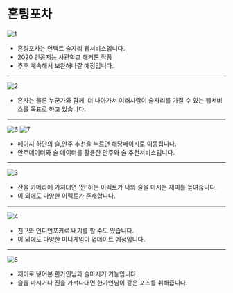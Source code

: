 # 혼팅포차

![1](https://github.com/inuinseoul/likelion_ai_hackathon/blob/master/web/resource/template_design/header.png)

- 혼팅포차는 언택트 술자리 웹서비스입니다.
- 2020 인공지능 사관학교 해커톤 작품
- 추후 계속해서 보완해나갈 예정입니다.

---

![2](https://user-images.githubusercontent.com/70463738/94228941-1a702f80-ff39-11ea-8dd9-4e312cb2e650.jpg)

- 혼자는 물론 누군가와 함께, 더 나아가서 여러사람이 술자리를 가질 수 있는 웹서비스를 목표로 하고 있습니다.

---

![6](https://user-images.githubusercontent.com/70463738/94228953-20fea700-ff39-11ea-8267-eb15995dc696.PNG)
![7](https://user-images.githubusercontent.com/70463738/94228957-22c86a80-ff39-11ea-8caa-3347ffcdd15f.PNG)

- 페이지 하단의 술,안주 추천을 누르면 해당페이지로 이동됩니다.
- 안주데이터와 술 데이터를 활용한 안주와 술 추천서비스입니다.

---

![3](https://user-images.githubusercontent.com/70463738/94228946-1e03b680-ff39-11ea-8cb0-491b1c879d82.jpg)

- 잔을 카메라에 가져대면 '짠'하는 이펙트가 나와 술을 마시는 재미를 높여줍니다.
- 이 외에도 다양한 이펙트가 존재합니다.

---

![4](https://user-images.githubusercontent.com/70463738/94228947-1f34e380-ff39-11ea-9119-c4520adf67ed.jpg)

- 친구와 인디언포커로 내기를 할 수도 있습니다.
- 이 외에도 다양한 미니게임이 업데이트 예정입니다.

---

![5](https://user-images.githubusercontent.com/70463738/94228952-20661080-ff39-11ea-914e-5efb573d62ad.jpg)

- 재미로 넣어본 한가인님과 술마시기 기능입니다.
- 술을 마시거나 진을 가져다대면 한가인님이 같은 포즈를 취해줍니다.
